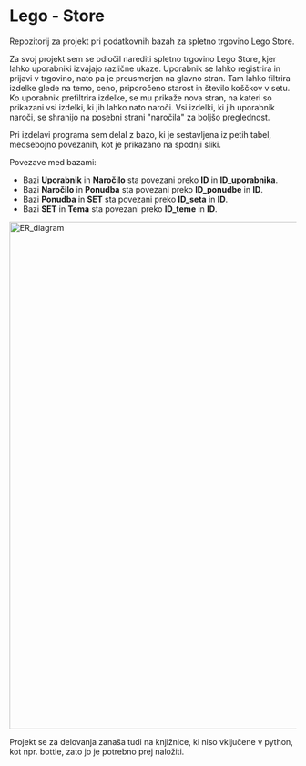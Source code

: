 # Lego - Store

Repozitorij za projekt pri podatkovnih bazah za spletno trgovino Lego Store.

Za svoj projekt sem se odločil narediti spletno trgovino Lego Store, kjer lahko uporabniki izvajajo različne ukaze. Uporabnik se lahko registrira in prijavi v trgovino, nato pa je preusmerjen na glavno stran. Tam lahko filtrira izdelke glede na temo, ceno, priporočeno starost in število koščkov v setu. Ko uporabnik prefiltrira izdelke, se mu prikaže nova stran, na kateri so prikazani vsi izdelki, ki jih lahko nato naroči. Vsi izdelki, ki jih uporabnik naroči, se shranijo na posebni strani "naročila" za boljšo preglednost.

Pri izdelavi programa sem delal z bazo, ki je sestavljena iz petih tabel, medsebojno povezanih, kot je prikazano na spodnji sliki.

Povezave med bazami:
- Bazi **Uporabnik** in **Naročilo** sta povezani preko **ID** in **ID_uporabnika**.
- Bazi **Naročilo** in **Ponudba** sta povezani preko **ID_ponudbe** in **ID**.
- Bazi **Ponudba** in **SET** sta povezani preko **ID_seta** in **ID**.
- Bazi **SET** in **Tema** sta povezani preko **ID_teme** in **ID**.



<img width="889" alt="ER_diagram" src="https://github.com/user-attachments/assets/f474c19a-1ece-4224-8e8e-4826a767f811">


Projekt se za delovanja zanaša tudi na knjižnice, ki niso vključene v python, kot npr. bottle, zato jo je potrebno prej naložiti.

 
